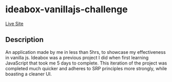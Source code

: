 # ideabox-vanillajs-challenge
[Live Site](https://bradybridges.github.io/ideabox-vanillajs-challenge/)

## Description
  An application made by me in less than 5hrs, to showcase my effectiveness in vanilla js. Ideabox was a previous project I did when first learning JavaScript that took me 5 days to complete.
  This iteration of the project was completed much quicker and adheres to SRP principles more strongly, while boasting a cleaner UI.
  


